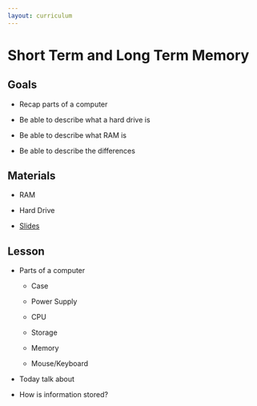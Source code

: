 ```yaml
---
layout: curriculum
---
```


# Short Term and Long Term Memory

## Goals

* Recap parts of a computer

* Be able to describe what a hard drive is

* Be able to describe what RAM is

* Be able to describe the differences

## Materials

* RAM

* Hard Drive

* [Slides]()

## Lesson

* Parts of a computer 

  * Case

  * Power Supply 

  * CPU 

  * Storage

  * Memory

  * Mouse/Keyboard

* Today talk about 

* How is information stored?

